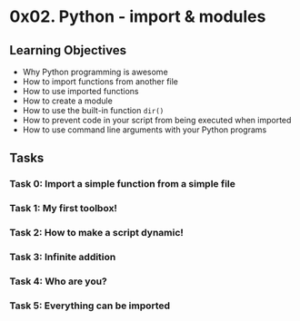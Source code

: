 # 0x02. Python - import & modules

## Learning Objectives
- Why Python programming is awesome
- How to import functions from another file
- How to use imported functions
- How to create a module
- How to use the built-in function `dir()`
- How to prevent code in your script from being executed when imported
- How to use command line arguments with your Python programs

## Tasks

### Task 0: Import a simple function from a simple file
### Task 1: My first toolbox!
### Task 2: How to make a script dynamic!
### Task 3: Infinite addition
### Task 4: Who are you?
### Task 5: Everything can be imported
